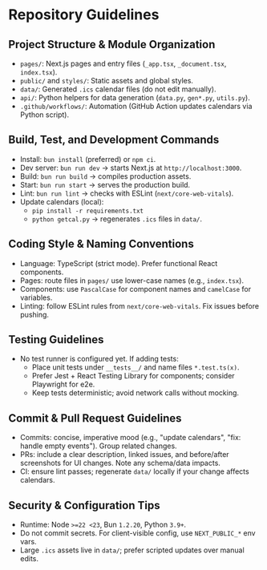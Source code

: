 # Repository Guidelines

## Project Structure & Module Organization
- `pages/`: Next.js pages and entry files (`_app.tsx`, `_document.tsx`, `index.tsx`).
- `public/` and `styles/`: Static assets and global styles.
- `data/`: Generated `.ics` calendar files (do not edit manually).
- `api/`: Python helpers for data generation (`data.py`, `gen*.py`, `utils.py`).
- `.github/workflows/`: Automation (GitHub Action updates calendars via Python script).

## Build, Test, and Development Commands
- Install: `bun install` (preferred) or `npm ci`.
- Dev server: `bun run dev` → starts Next.js at `http://localhost:3000`.
- Build: `bun run build` → compiles production assets.
- Start: `bun run start` → serves the production build.
- Lint: `bun run lint` → checks with ESLint (`next/core-web-vitals`).
- Update calendars (local):
  - `pip install -r requirements.txt`
  - `python getcal.py` → regenerates `.ics` files in `data/`.

## Coding Style & Naming Conventions
- Language: TypeScript (strict mode). Prefer functional React components.
- Pages: route files in `pages/` use lower-case names (e.g., `index.tsx`).
- Components: use `PascalCase` for component names and `camelCase` for variables.
- Linting: follow ESLint rules from `next/core-web-vitals`. Fix issues before pushing.

## Testing Guidelines
- No test runner is configured yet. If adding tests:
  - Place unit tests under `__tests__/` and name files `*.test.ts(x)`.
  - Prefer Jest + React Testing Library for components; consider Playwright for e2e.
  - Keep tests deterministic; avoid network calls without mocking.

## Commit & Pull Request Guidelines
- Commits: concise, imperative mood (e.g., "update calendars", "fix: handle empty events"). Group related changes.
- PRs: include a clear description, linked issues, and before/after screenshots for UI changes. Note any schema/data impacts.
- CI: ensure lint passes; regenerate `data/` locally if your change affects calendars.

## Security & Configuration Tips
- Runtime: Node `>=22 <23`, Bun `1.2.20`, Python `3.9+`.
- Do not commit secrets. For client-visible config, use `NEXT_PUBLIC_*` env vars.
- Large `.ics` assets live in `data/`; prefer scripted updates over manual edits.
